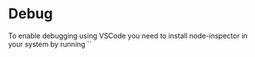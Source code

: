 # Debug
To enable debugging using VSCode you need to install node-inspector in your system by running ``